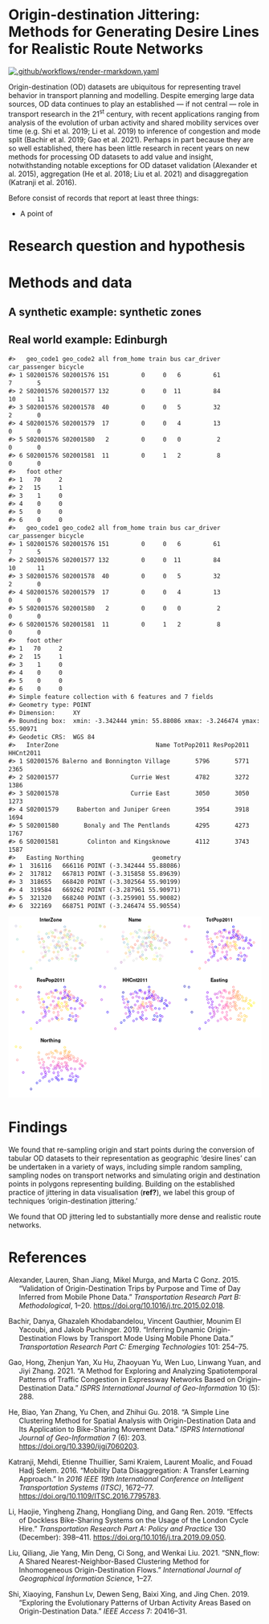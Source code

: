 
<!-- README.md is generated from README.Rmd. Please edit that file -->

# Origin-destination Jittering: Methods for Generating Desire Lines for Realistic Route Networks

<!-- badges: start -->

[![.github/workflows/render-rmarkdown.yaml](https://github.com/Robinlovelace/odjitter/actions/workflows/render-rmarkdown.yaml/badge.svg)](https://github.com/Robinlovelace/odjitter/actions/workflows/render-rmarkdown.yaml)
<!-- badges: end -->

Origin-destination (OD) datasets are ubiquitous for representing travel
behavior in transport planning and modelling. Despite emerging large
data sources, OD data continues to play an established — if not central
— role in transport research in the 21<sup>st</sup> century, with recent
applications ranging from analysis of the evolution of urban activity
and shared mobility services over time (e.g. Shi et al. 2019; Li et al.
2019) to inference of congestion and mode split (Bachir et al. 2019; Gao
et al. 2021). Perhaps in part because they are so well established,
there has been little research in recent years on new methods for
processing OD datasets to add value and insight, notwithstanding notable
exceptions for OD dataset validation (Alexander et al. 2015),
aggregation (He et al. 2018; Liu et al. 2021) and disaggregation
(Katranji et al. 2016).

Before consist of records that report at least three things:

-   A point of

# Research question and hypothesis

# Methods and data

## A synthetic example: synthetic zones

## Real world example: Edinburgh

    #>   geo_code1 geo_code2 all from_home train bus car_driver car_passenger bicycle
    #> 1 S02001576 S02001576 151         0     0   6         61             7       5
    #> 2 S02001576 S02001577 132         0     0  11         84            10      11
    #> 3 S02001576 S02001578  40         0     0   5         32             2       0
    #> 4 S02001576 S02001579  17         0     0   4         13             0       0
    #> 5 S02001576 S02001580   2         0     0   0          2             0       0
    #> 6 S02001576 S02001581  11         0     1   2          8             0       0
    #>   foot other
    #> 1   70     2
    #> 2   15     1
    #> 3    1     0
    #> 4    0     0
    #> 5    0     0
    #> 6    0     0
    #>   geo_code1 geo_code2 all from_home train bus car_driver car_passenger bicycle
    #> 1 S02001576 S02001576 151         0     0   6         61             7       5
    #> 2 S02001576 S02001577 132         0     0  11         84            10      11
    #> 3 S02001576 S02001578  40         0     0   5         32             2       0
    #> 4 S02001576 S02001579  17         0     0   4         13             0       0
    #> 5 S02001576 S02001580   2         0     0   0          2             0       0
    #> 6 S02001576 S02001581  11         0     1   2          8             0       0
    #>   foot other
    #> 1   70     2
    #> 2   15     1
    #> 3    1     0
    #> 4    0     0
    #> 5    0     0
    #> 6    0     0
    #> Simple feature collection with 6 features and 7 fields
    #> Geometry type: POINT
    #> Dimension:     XY
    #> Bounding box:  xmin: -3.342444 ymin: 55.88086 xmax: -3.246474 ymax: 55.90971
    #> Geodetic CRS:  WGS 84
    #>   InterZone                           Name TotPop2011 ResPop2011 HHCnt2011
    #> 1 S02001576 Balerno and Bonnington Village       5796       5771      2365
    #> 2 S02001577                    Currie West       4782       3272      1386
    #> 3 S02001578                    Currie East       3050       3050      1273
    #> 4 S02001579     Baberton and Juniper Green       3954       3918      1694
    #> 5 S02001580       Bonaly and The Pentlands       4295       4273      1767
    #> 6 S02001581        Colinton and Kingsknowe       4112       3743      1587
    #>   Easting Northing                   geometry
    #> 1  316116   666116 POINT (-3.342444 55.88086)
    #> 2  317812   667813 POINT (-3.315858 55.89639)
    #> 3  318655   668420 POINT (-3.302564 55.90199)
    #> 4  319584   669262 POINT (-3.287961 55.90971)
    #> 5  321320   668240 POINT (-3.259901 55.90082)
    #> 6  322169   668751 POINT (-3.246474 55.90554)

![](README_files/figure-gfm/unnamed-chunk-3-1.png)<!-- -->

# Findings

We found that re-sampling origin and start points during the conversion
of tabular OD datasets to their representation as geographic ‘desire
lines’ can be undertaken in a variety of ways, including simple random
sampling, sampling nodes on transport networks and simulating origin and
destination points in polygons representing building. Building on the
established practice of jittering in data visualisation (**ref?**), we
label this group of techniques ‘origin-destination jittering.’

We found that OD jittering led to substantially more dense and realistic
route networks.

# References

<div id="refs" class="references csl-bib-body hanging-indent">

<div id="ref-alexander_validation_2015" class="csl-entry">

Alexander, Lauren, Shan Jiang, Mikel Murga, and Marta C Gonz. 2015.
“Validation of Origin-Destination Trips by Purpose and Time of Day
Inferred from Mobile Phone Data.” *Transportation Research Part B:
Methodological*, 1–20. <https://doi.org/10.1016/j.trc.2015.02.018>.

</div>

<div id="ref-bachir_inferring_2019" class="csl-entry">

Bachir, Danya, Ghazaleh Khodabandelou, Vincent Gauthier, Mounim El
Yacoubi, and Jakob Puchinger. 2019. “Inferring Dynamic
Origin-Destination Flows by Transport Mode Using Mobile Phone Data.”
*Transportation Research Part C: Emerging Technologies* 101: 254–75.

</div>

<div id="ref-gao_method_2021" class="csl-entry">

Gao, Hong, Zhenjun Yan, Xu Hu, Zhaoyuan Yu, Wen Luo, Linwang Yuan, and
Jiyi Zhang. 2021. “A Method for Exploring and Analyzing Spatiotemporal
Patterns of Traffic Congestion in Expressway Networks Based on
Origin–Destination Data.” *ISPRS International Journal of
Geo-Information* 10 (5): 288.

</div>

<div id="ref-he_simple_2018" class="csl-entry">

He, Biao, Yan Zhang, Yu Chen, and Zhihui Gu. 2018. “A Simple Line
Clustering Method for Spatial Analysis with Origin-Destination Data and
Its Application to Bike-Sharing Movement Data.” *ISPRS International
Journal of Geo-Information* 7 (6): 203.
<https://doi.org/10.3390/ijgi7060203>.

</div>

<div id="ref-katranji_mobility_2016" class="csl-entry">

Katranji, Mehdi, Etienne Thuillier, Sami Kraiem, Laurent Moalic, and
Fouad Hadj Selem. 2016. “Mobility Data Disaggregation: A Transfer
Learning Approach.” In *2016 IEEE 19th International Conference on
Intelligent Transportation Systems (ITSC)*, 1672–77.
<https://doi.org/10.1109/ITSC.2016.7795783>.

</div>

<div id="ref-li_effects_2019" class="csl-entry">

Li, Haojie, Yingheng Zhang, Hongliang Ding, and Gang Ren. 2019. “Effects
of Dockless Bike-Sharing Systems on the Usage of the London Cycle Hire.”
*Transportation Research Part A: Policy and Practice* 130 (December):
398–411. <https://doi.org/10.1016/j.tra.2019.09.050>.

</div>

<div id="ref-liu_snn_2021" class="csl-entry">

Liu, Qiliang, Jie Yang, Min Deng, Ci Song, and Wenkai Liu. 2021.
“SNN\_flow: A Shared Nearest-Neighbor-Based Clustering Method for
Inhomogeneous Origin-Destination Flows.” *International Journal of
Geographical Information Science*, 1–27.

</div>

<div id="ref-shi_exploring_2019" class="csl-entry">

Shi, Xiaoying, Fanshun Lv, Dewen Seng, Baixi Xing, and Jing Chen. 2019.
“Exploring the Evolutionary Patterns of Urban Activity Areas Based on
Origin-Destination Data.” *IEEE Access* 7: 20416–31.

</div>

</div>
